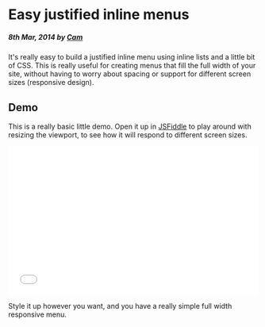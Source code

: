 # Easy justified inline menus

##### 8th Mar, 2014 by [Cam][1]

It's really easy to build a justified inline menu using inline lists and a little bit of CSS. This is really useful for creating menus that fill the full width of your site, without having to worry about spacing or support for different screen sizes (responsive design).

## Demo

This is a really basic little demo. Open it up in [JSFiddle][2] to play around with resizing the viewport, to see how it will respond to different screen sizes.

<iframe width="100%" height="300" src="//jsfiddle.net/cam/g9h5R/embedded/css,result/" allowfullscreen="allowfullscreen" allowpaymentrequest frameborder="0"></iframe>

Style it up however you want, and you have a really simple full width responsive menu.

[1]: https://plus.google.com/+CamGould?rel=author
[2]: http://jsfiddle.net/cam/g9h5R/?utm_source=website&utm_medium=embed&utm_campaign=g9h5R
